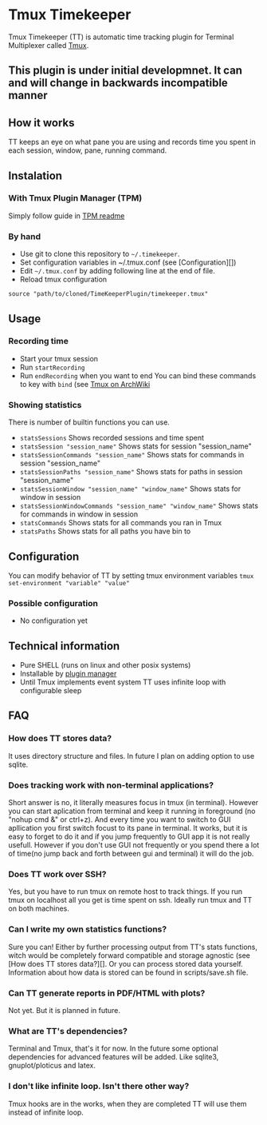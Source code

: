 # Tmux Timekeeper

Tmux Timekeeper (TT) is automatic time tracking plugin for Terminal Multiplexer called [Tmux](http://tmux.sourceforge.net/).

## This plugin is under initial developmnet. It can and will change in backwards incompatible manner


## How it works
TT keeps an eye on what pane you are using and records time you spent in each session, window, pane, running command.


## Instalation
### With Tmux Plugin Manager (TPM)
Simply follow guide in [TPM readme](https://github.com/tmux-plugins/tpm#installing-plugins)

### By hand
* Use git to clone this repository to `~/.timekeeper`.
* Set configuration variables in ~/.tmux.conf (see [Configuration][])
* Edit `~/.tmux.conf` by adding following line at the end of file.
* Reload tmux configuration
```
source "path/to/cloned/TimeKeeperPlugin/timekeeper.tmux"
```

## Usage

### Recording time
* Start your tmux session
* Run `startRecording`
* Run `endRecording` when you want to end
You can bind these commands to key with `bind` (see [Tmux on ArchWiki](https://wiki.archlinux.org/index.php/tmux#Key_bindings)

### Showing statistics
There is number of builtin functions you can use.
* `statsSessions` Shows recorded sessions and time spent
* `statsSession "session_name"` Shows stats for session "session\_name"
* `statsSessionCommands "session_name"` Shows stats for commands in session "session\_name"
* `statsSessionPaths "session_name"` Shows stats for paths in session "session\_name"
* `statsSessionWindow "session_name" "window_name"` Shows stats for window in session
* `statsSessionWindowCommands "session_name" "window_name"` Shows stats for commands in window in session
* `statsCommands` Shows stats for all commands you ran in Tmux
* `statsPaths` Shows stats for all paths you have bin to

## Configuration
You can modify behavior of TT by setting tmux environment variables `tmux set-environment "variable" "value"`

### Possible configuration
* No configuration yet


## Technical information
* Pure SHELL (runs on linux and other posix systems)
* Installable by [plugin manager](https://github.com/tmux-plugins/tpm)
* Until Tmux implements event system TT uses infinite loop with configurable sleep

## FAQ
### How does TT stores data?
It uses directory structure and files. In future I plan on adding option to use sqlite.

### Does tracking work with non-terminal applications?
Short answer is no, it literally measures focus in tmux (in terminal). However you can start aplication from terminal and keep it running in foreground (no "nohup cmd &" or ctrl+z). And every time you want to switch to GUI apllication you first switch focust to its pane in terminal. It works, but it is easy to forget to do it and if you jump frequently to GUI app it is not really usefull. However if you don't use GUI not frequently or you spend there a lot of time(no jump back and forth between gui and terminal) it will do the job.

### Does TT work over SSH?
Yes, but you have to run tmux on remote host to track things. If you run tmux on localhost all you get is time spent on ssh. Ideally run tmux and TT on both machines.

### Can I write my own statistics functions?
Sure you can! Either by further processing output from TT's stats functions, witch would be completely forward compatible and storage agnostic (see [How does TT stores data?][]. Or you can process stored data yourself. Information about how data is stored can be found in scripts/save.sh file.

### Can TT generate reports in PDF/HTML with plots?
Not yet. But it is planned in future.

### What are TT's dependencies?
Terminal and Tmux, that's it for now. In the future some optional dependencies for advanced features will be added. Like sqlite3, gnuplot/ploticus and latex.

### I don't like infinite loop. Isn't there other way?
Tmux hooks are in the works, when they are completed TT will use them instead of infinite loop.
